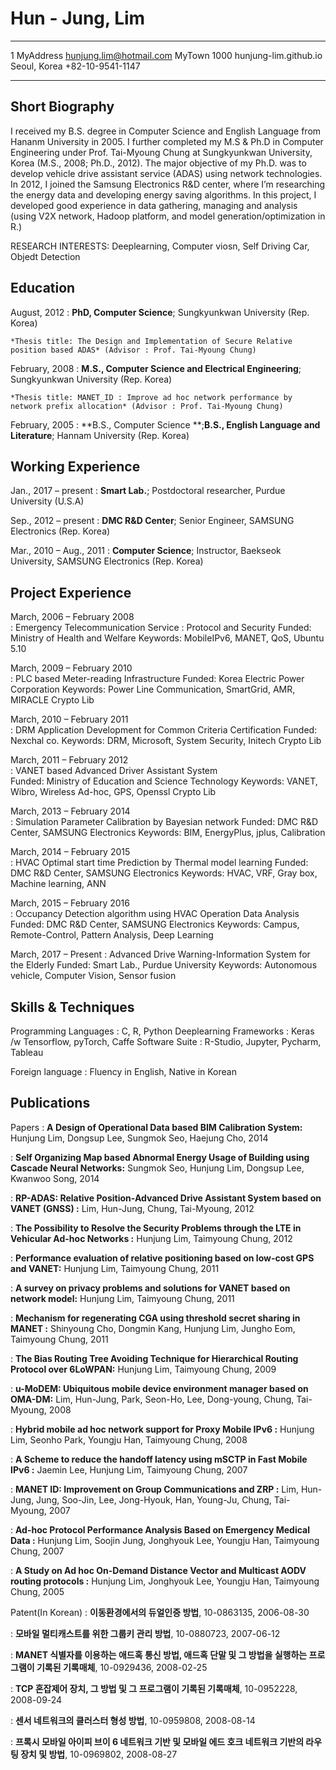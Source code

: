 Hun - Jung, Lim
============

-------------------     ----------------------------
1 MyAddress                  hunjung.lim@hotmail.com
MyTown 1000                    hunjung-lim.github.io  
Seoul, Korea                        +82-10-9541-1147
-------------------     ----------------------------

Short Biography
----------
I received my B.S. degree in Computer Science and English Language from Hananm University in 2005. I further completed my M.S & Ph.D in Computer Engineering under Prof. Tai-Myoung Chung at Sungkyunkwan University, Korea (M.S., 2008; Ph.D., 2012). The major objective of my Ph.D. was to develop vehicle drive assistant service (ADAS) using network technologies. In 2012, I joined the Samsung Electronics R&D center, where I’m researching the energy data and developing energy saving algorithms. In this project, I developed good experience in data gathering, managing and analysis (using V2X network, Hadoop platform, and model generation/optimization in R.)

RESEARCH INTERESTS: Deeplearning, Computer viosn, Self Driving Car, Objedt Detection

Education
---------

August, 2012
:   **PhD, Computer Science**; Sungkyunkwan University (Rep. Korea)

    *Thesis title: The Design and Implementation of Secure Relative position based ADAS* (Advisor : Prof. Tai-Myoung Chung)

February, 2008
:   **M.S., Computer Science and Electrical Engineering**; Sungkyunkwan University (Rep. Korea)

    *Thesis title: MANET_ID : Improve ad hoc network performance by network prefix allocation* (Advisor : Prof. Tai-Myoung Chung)

February, 2005
:   **B.S., Computer Science **;**B.S., English Language and Literature**;   Hannam University	(Rep. Korea)

Working Experience
----------

Jan., 2017 – present
:   **Smart Lab.**; Postdoctoral researcher, Purdue University (U.S.A)


Sep., 2012 – present
:   **DMC R&D Center**; Senior Engineer, SAMSUNG Electronics (Rep. Korea)

Mar., 2010 – Aug., 2011
:   **Computer Science**; Instructor, Baekseok University, SAMSUNG Electronics (Rep. Korea)


Project Experience 
----------
March, 2006  – February 2008	
: Emergency Telecommunication Service : Protocol and Security
				Funded: Ministry of Health and Welfare
				Keywords: MobileIPv6, MANET, QoS, Ubuntu 5.10

March, 2009  – February 2010	
: PLC based Meter-reading Infrastructure 
				Funded: Korea Electric Power Corporation
				Keywords: Power Line Communication, SmartGrid, AMR, MIRACLE Crypto Lib

March, 2010  – February 2011	
: DRM Application Development for Common Criteria Certification
				Funded: Nexchal co.
				Keywords: DRM, Microsoft, System Security, Initech Crypto Lib

March, 2011  – February 2012	
: VANET based Advanced Driver Assistant System  
				Funded: Ministry of Education and Science Technology
				Keywords: VANET, Wibro, Wireless Ad-hoc, GPS, Openssl Crypto Lib

March, 2013  – February 2014	
: Simulation Parameter Calibration by Bayesian network
				Funded: DMC R&D Center, SAMSUNG Electronics
				Keywords: BIM, EnergyPlus, jplus, Calibration

March, 2014  – February 2015	
: HVAC Optimal start time Prediction by Thermal model learning
				Funded: DMC R&D Center, SAMSUNG Electronics
				Keywords: HVAC, VRF, Gray box, Machine learning, ANN

March, 2015  – February 2016	
: Occupancy Detection algorithm using HVAC Operation Data Analysis
				Funded: DMC R&D Center, SAMSUNG Electronics
				Keywords: Campus, Remote-Control, Pattern Analysis, Deep Learning

March, 2017  – Present
: Advanced Drive Warning-Information System for the Elderly 
Funded: Smart Lab., Purdue University
Keywords: Autonomous vehicle, Computer Vision, Sensor fusion

Skills & Techniques
----------
Programming Languages : C, R, Python
Deeplearning Frameworks : Keras /w Tensorflow, pyTorch, Caffe 
Software Suite : R-Studio, Jupyter, Pycharm, Tableau

Foreign language : Fluency in English, Native in Korean 


Publications
--------------------



Papers 
:   **A Design of Operational Data based BIM Calibration System:** Hunjung Lim, Dongsup Lee, Sungmok Seo, Haejung Cho, 2014

:   **Self Organizing Map based Abnormal Energy Usage of Building using Cascade Neural Networks:** Sungmok Seo, Hunjung Lim, Dongsup Lee, Kwanwoo Song, 2014

:   **RP-ADAS: Relative Position-Advanced Drive Assistant System based on VANET (GNSS)	:** Lim, Hun-Jung, Chung, Tai-Myoung, 2012 


:   **The Possibility to Resolve the Security Problems through the LTE in Vehicular Ad-hoc Networks :** Hunjung Lim, Taimyoung Chung, 2012

:   **Performance evaluation of relative positioning based on low-cost GPS and VANET:** Hunjung Lim, Taimyoung Chung, 2011 

:   **A survey on privacy problems and solutions for VANET based on network model:** Hunjung Lim, Taimyoung Chung, 2011

:   **Mechanism for regenerating CGA using threshold secret sharing in MANET
:**  Shinyoung Cho, Dongmin Kang, Hunjung Lim, Jungho Eom, Taimyoung Chung, 2011


:   **The Bias Routing Tree Avoiding Technique for Hierarchical Routing Protocol over 6LoWPAN:**  Hunjung Lim, Taimyoung Chung, 2009

:   **u-MoDEM: Ubiquitous mobile device environment manager based on OMA-DM:** Lim, Hun-Jung, Park, Seon-Ho, Lee, Dong-young, Chung, Tai-Myoung, 2008



:   **Hybrid mobile ad hoc network support for Proxy Mobile IPv6	:** Hunjung Lim, Seonho Park, Youngju Han, Taimyoung Chung, 2008


:   **A Scheme to reduce the handoff latency using mSCTP in Fast Mobile IPv6	:** Jaemin Lee, Hunjung Lim, Taimyoung Chung, 2007 

:   **MANET ID: Improvement on Group Communications and ZRP	:** Lim, Hun-Jung, Jung, Soo-Jin, Lee, Jong-Hyouk, Han, Young-Ju, Chung, Tai-Myoung, 2007 


:   **Ad-hoc Protocol Performance Analysis Based on Emergency Medical Data	:** Hunjung Lim, Soojin Jung, Jonghyouk Lee, Youngju Han, Taimyoung Chung, 2007 

:   **A Study on Ad hoc On-Demand Distance Vector and Multicast AODV routing protocols	:** Hunjung Lim, Jonghyouk Lee, Youngju Han, Taimyoung Chung, 2005

Patent(In Korean)
:   **이동환경에서의 듀얼인증 방법**, 10-0863135, 2006-08-30 

:   **모바일 멀티캐스트를 위한 그룹키 관리 방법**, 10-0880723, 2007-06-12 

:   **MANET 식별자를 이용하는 애드혹 통신 방법, 애드혹 단말 및 그 방법을 실행하는 프로그램이 기록된 기록매체**, 10-0929436, 2008-02-25

:   **TCP 혼잡제어 장치, 그 방법 및 그 프로그램이 기록된 기록매체**, 10-0952228, 2008-09-24 

:   **센서 네트워크의 클러스터 형성 방법**, 10-0959808, 2008-08-14 


:   **프록시 모바일 아이피 브이 6 네트워크 기반 및 모바일 에드 호크 네트워크 기반의 라우팅 장치 및 방법**, 10-0969802, 2008-08-27



